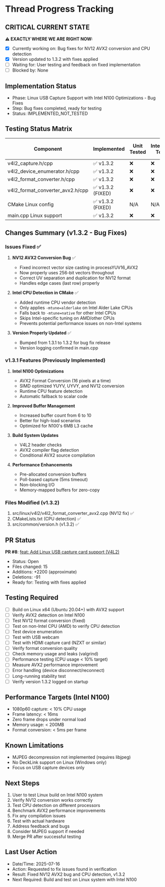 # Thread Progress Tracking

## CRITICAL CURRENT STATE
**⚠️ EXACTLY WHERE WE ARE RIGHT NOW:**
- [x] Currently working on: Bug fixes for NV12 AVX2 conversion and CPU detection
- [x] Version updated to 1.3.2 with fixes applied
- [ ] Waiting for: User testing and feedback on fixed implementation
- [ ] Blocked by: None

## Implementation Status
- Phase: Linux USB Capture Support with Intel N100 Optimizations - Bug Fixes
- Step: Bug fixes completed, ready for testing
- Status: IMPLEMENTED_NOT_TESTED

## Testing Status Matrix
| Component | Implemented | Unit Tested | Integration Tested | Multi-Instance Tested | 
|-----------|------------|-------------|--------------------|----------------------|
| v4l2_capture.h/cpp | ✅ v1.3.2 | ❌ | ❌ | ❌ |
| v4l2_device_enumerator.h/cpp | ✅ v1.3.2 | ❌ | ❌ | ❌ |
| v4l2_format_converter.h/cpp | ✅ v1.3.2 | ❌ | ❌ | ❌ |
| v4l2_format_converter_avx2.h/cpp | ✅ v1.3.2 (FIXED) | ❌ | ❌ | ❌ |
| CMake Linux config | ✅ v1.3.2 (FIXED) | N/A | N/A | N/A |
| main.cpp Linux support | ✅ v1.3.2 | ❌ | ❌ | ❌ |

## Changes Summary (v1.3.2 - Bug Fixes)

### Issues Fixed ✅
1. **NV12 AVX2 Conversion Bug** ✅
   - Fixed incorrect vector size casting in processYUV16_AVX2
   - Now properly uses 256-bit vectors throughout
   - Correct UV separation and duplication for NV12 format
   - Handles edge cases (last row) properly

2. **Intel CPU Detection in CMake** ✅
   - Added runtime CPU vendor detection
   - Only applies `-mtune=alderlake` on Intel Alder Lake CPUs
   - Falls back to `-mtune=native` for other Intel CPUs
   - Skips Intel-specific tuning on AMD/other CPUs
   - Prevents potential performance issues on non-Intel systems

3. **Version Properly Updated** ✅
   - Bumped from 1.3.1 to 1.3.2 for bug fix release
   - Version logging confirmed in main.cpp

### v1.3.1 Features (Previously Implemented)
1. **Intel N100 Optimizations**
   - AVX2 Format Conversion (16 pixels at a time)
   - SIMD optimized YUYV, UYVY, and NV12 conversion
   - Runtime CPU feature detection
   - Automatic fallback to scalar code

2. **Improved Buffer Management**
   - Increased buffer count from 6 to 10
   - Better for high-load scenarios
   - Optimized for N100's 6MB L3 cache

3. **Build System Updates**
   - V4L2 header checks
   - AVX2 compiler flag detection
   - Conditional AVX2 source compilation

4. **Performance Enhancements**
   - Pre-allocated conversion buffers
   - Poll-based capture (5ms timeout)
   - Non-blocking I/O
   - Memory-mapped buffers for zero-copy

### Files Modified (v1.3.2)
1. src/linux/v4l2/v4l2_format_converter_avx2.cpp (NV12 fix) ✅
2. CMakeLists.txt (CPU detection) ✅
3. src/common/version.h (v1.3.2) ✅

## PR Status
**PR #8**: [feat: Add Linux USB capture card support (V4L2)](https://github.com/zbynekdrlik/ndi-bridge/pull/8)
- Status: Open
- Files changed: 15
- Additions: +2200 (approximate)
- Deletions: -91
- Ready for: Testing with fixes applied

## Testing Required
- [ ] Build on Linux x64 (Ubuntu 20.04+) with AVX2 support
- [ ] Verify AVX2 detection on Intel N100
- [ ] Test NV12 format conversion (fixed)
- [ ] Test on non-Intel CPU (AMD) to verify CPU detection
- [ ] Test device enumeration
- [ ] Test with USB webcam
- [ ] Test with HDMI capture card (NZXT or similar)
- [ ] Verify format conversion quality
- [ ] Check memory usage and leaks (valgrind)
- [ ] Performance testing (CPU usage < 10% target)
- [ ] Measure AVX2 performance improvement
- [ ] Error handling (device disconnect/reconnect)
- [ ] Long-running stability test
- [ ] Verify version 1.3.2 logged on startup

## Performance Targets (Intel N100)
- 1080p60 capture: < 10% CPU usage
- Frame latency: < 16ms
- Zero frame drops under normal load
- Memory usage: < 200MB
- Format conversion: < 5ms per frame

## Known Limitations
- MJPEG decompression not implemented (requires libjpeg)
- No DeckLink support on Linux (Windows only)
- Focus on USB capture devices only

## Next Steps
1. User to test Linux build on Intel N100 system
2. Verify NV12 conversion works correctly
3. Test CPU detection on different processors
4. Benchmark AVX2 performance improvements
5. Fix any compilation issues
6. Test with actual hardware
7. Address feedback and bugs
8. Consider MJPEG support if needed
9. Merge PR after successful testing

## Last User Action
- Date/Time: 2025-07-16
- Action: Requested to fix issues found in verification
- Result: Fixed NV12 AVX2 bug and CPU detection, v1.3.2
- Next Required: Build and test on Linux system with Intel N100
